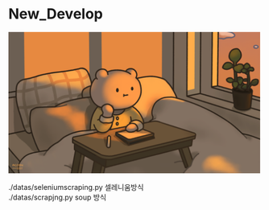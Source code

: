 # New_Develop

<img src="./datas/FFA66583-87E3-493D-B72C-1DE73CE96593.png" width="500">

./datas/seleniumscraping.py 셀레니움방식 <br>
./datas/scrapjng.py soup 방식
